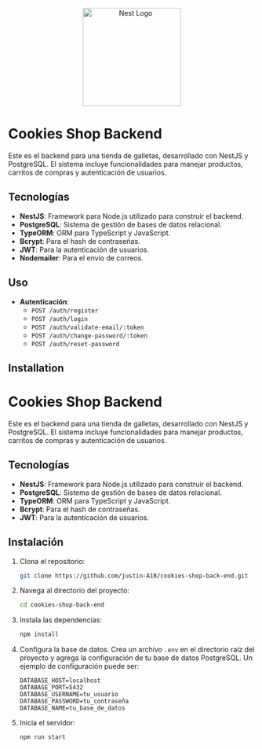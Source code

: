 <p align="center">
  <img src="https://nestjs.com/img/logo-small.svg" width="200" alt="Nest Logo" />
</p>

# Cookies Shop Backend

Este es el backend para una tienda de galletas, desarrollado con NestJS y PostgreSQL. El sistema incluye funcionalidades para manejar productos, carritos de compras y autenticación de usuarios.

## Tecnologías

- **NestJS**: Framework para Node.js utilizado para construir el backend.
- **PostgreSQL**: Sistema de gestión de bases de datos relacional.
- **TypeORM**: ORM para TypeScript y JavaScript.
- **Bcrypt**: Para el hash de contraseñas.
- **JWT**: Para la autenticación de usuarios.
- **Nodemailer**: Para el envio de correos.

## Uso

- **Autenticación**:
  - `POST /auth/register`
  - `POST /auth/login`
  - `POST /auth/validate-email/:token`
  - `POST /auth/change-password/:token`
  - `POST /auth/reset-password`

## Installation

# Cookies Shop Backend

Este es el backend para una tienda de galletas, desarrollado con NestJS y PostgreSQL. El sistema incluye funcionalidades para manejar productos, carritos de compras y autenticación de usuarios.

## Tecnologías

- **NestJS**: Framework para Node.js utilizado para construir el backend.
- **PostgreSQL**: Sistema de gestión de bases de datos relacional.
- **TypeORM**: ORM para TypeScript y JavaScript.
- **Bcrypt**: Para el hash de contraseñas.
- **JWT**: Para la autenticación de usuarios.

## Instalación

1. Clona el repositorio:

   ```bash
   git clone https://github.com/justin-A18/cookies-shop-back-end.git
   ```

2. Navega al directorio del proyecto:

   ```bash
   cd cookies-shop-back-end
   ```

3. Instala las dependencias:

   ```bash
   npm install
   ```

4. Configura la base de datos. Crea un archivo `.env` en el directorio raíz del proyecto y agrega la configuración de tu base de datos PostgreSQL. Un ejemplo de configuración puede ser:

   ```env
   DATABASE_HOST=localhost
   DATABASE_PORT=5432
   DATABASE_USERNAME=tu_usuario
   DATABASE_PASSWORD=tu_contraseña
   DATABASE_NAME=tu_base_de_datos
   ```

5. Inicia el servidor:

   ```bash
   npm run start
   ```
